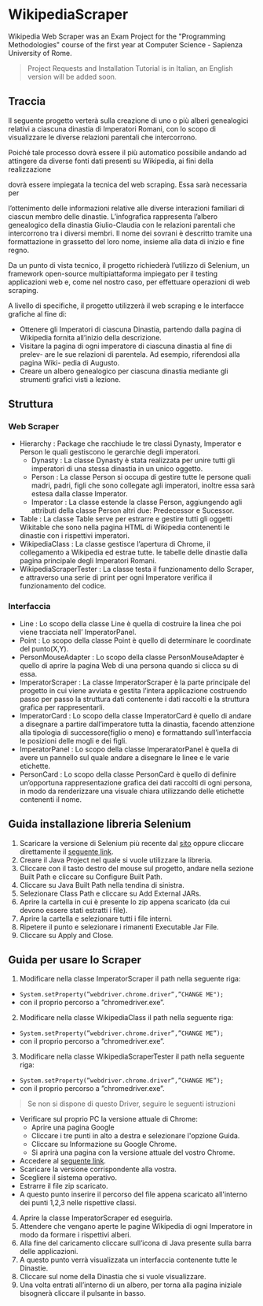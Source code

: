 # WikipediaScraper

Wikipedia Web Scraper was an Exam Project for the "Programming Methodologies" course of the first 
year at Computer Science - Sapienza University of Rome.

> Project Requests and Installation Tutorial is in Italian, an English version will be added soon.

## Traccia

Il seguente progetto verterà sulla creazione di uno o più alberi genealogici relativi a ciascuna dinastia di Imperatori Romani, con lo scopo di visualizzare le diverse relazioni parentali che intercorrono.

Poiché tale processo dovrà essere il più automatico possibile andando ad attingere da diverse fonti dati presenti su Wikipedia, ai fini della realizzazione

dovrà essere impiegata la tecnica del web scraping. Essa sarà necessaria per

l’ottenimento delle informazioni relative alle diverse interazioni familiari di ciascun membro delle dinastie. L’infografica rappresenta l’albero genealogico della dinastia Giulio-Claudia con le relazioni parentali che intercorrono tra i diversi membri. Il nome dei sovrani è descritto tramite una formattazione in grassetto del loro nome, insieme alla data di inizio e fine regno.

Da un punto di vista tecnico, il progetto richiederà l’utilizzo di Selenium, un framework open-source multipiattaforma impiegato per il testing applicazioni web e, come nel nostro caso, per effettuare operazioni di web scraping.

A livello di specifiche, il progetto utilizzerà il web scraping e le interfacce grafiche
al fine di:
- Ottenere gli Imperatori di ciascuna Dinastia, partendo dalla pagina di
Wikipedia fornita all’inizio della descrizione.
- Visitare la pagina di ogni imperatore di ciascuna dinastia al fine di prelev-
are le sue relazioni di parentela. Ad esempio, riferendosi alla pagina Wiki-
pedia di Augusto.
- Creare un albero genealogico per ciascuna dinastia mediante gli strumenti
grafici visti a lezione.

## Struttura
### Web Scraper
- Hierarchy : Package che racchiude le tre classi Dynasty, Imperator e Person le quali gestiscono
le gerarchie degli imperatori.
  -  Dynasty : La classe Dynasty è stata realizzata per unire tutti gli imperatori di una stessa
dinastia in un unico oggetto.
  -  Person : La classe Person si occupa di gestire tutte le persone quali madri, padri, figli che
sono collegate agli imperatori, inoltre essa sarà estesa dalla classe Imperator.
  -  Imperator : La classe estende la classe Person, aggiungendo agli attributi della classe Person
altri due: Predecessor e Sucessor.
- Table : La classe Table serve per estrarre e gestire tutti gli oggetti Wikitable che sono nella
pagina HTML di Wikipedia contenenti le dinastie con i rispettivi imperatori.
- WikipediaClass : La classe gestisce l’apertura di Chrome, il collegamento a Wikipedia ed estrae tutte.
le tabelle delle dinastie dalla pagina principale degli Imperatori Romani.
- WikipediaScraperTester : La classe testa il funzionamento dello Scraper, e attraverso una serie di print per ogni Imperatore verifica il funzionamento del codice.

### Interfaccia
- Line : Lo scopo della classe Line è quella di costruire la linea che poi viene tracciata nell’
ImperatorPanel.
- Point : Lo scopo della classe Point è quello di determinare le coordinate del punto(X,Y).
- PersonMouseAdapter : Lo scopo della classe PersonMouseAdapter è quello di aprire la pagina Web di una persona quando si clicca su di essa.
- ImperatorScraper : La classe ImperatorScraper è la parte principale del progetto in cui viene avviata e gestita l’intera applicazione costruendo passo per passo la struttura dati contenente
i dati raccolti e la struttura grafica per rappresentarli.
- ImperatorCard : Lo scopo della classe ImperatorCard è quello di andare a disegnare a partire
dall’imperatore tutta la dinastia, facendo attenzione alla tipologia di successore(figlio
o meno) e formattando sull’interfaccia le posizioni delle mogli e dei figli.
- ImperatorPanel : Lo scopo della classe ImperaratorPanel è quella di avere un pannello sul quale
andare a disegnare le linee e le varie etichette.
- PersonCard : Lo scopo della classe PersonCard è quello di definire un’opportuna rappresentazione
grafica dei dati raccolti di ogni persona, in modo da renderizzare una visuale chiara
utilizzando delle etichette contenenti il nome.

## Guida installazione libreria Selenium

1. Scaricare la versione di Selenium più recente dal [sito](https://www.selenium.dev/downloads/) 
oppure cliccare direttamente il [seguente link](https://www.google.com/url?sa=D&q=https://selenium-release.storage.googleapis.com/3.141/selenium-java-3.141.59.zip&ust=1667419800000000&usg=AOvVaw0Kwa9J7MYcbiUUwBjM9eJ9&hl=it).
2. Creare il Java Project nel quale si vuole utilizzare la libreria.
3. Cliccare con il tasto destro del mouse sul progetto, andare nella sezione Built Path e cliccare su Configure Built Path.
4. Cliccare su Java Built Path nella tendina di sinistra.
5. Selezionare Class Path e cliccare su Add External JARs.
6. Aprire la cartella in cui è presente lo zip appena scaricato (da cui devono essere stati estratti i file).
7. Aprire la cartella e selezionare tutti i file interni.
8. Ripetere il punto e selezionare i rimanenti Executable Jar File.
9. Cliccare su Apply and Close.
## Guida per usare lo Scraper

1. Modificare nella classe ImperatorScraper il path nella seguente riga:
  - ```System.setProperty(”webdriver.chrome.driver”,”CHANGE ME");```
  - con il proprio percorso a ”chromedriver.exe”.
2. Modificare nella classe WikipediaClass il path nella seguente riga:
  - ```System.setProperty(”webdriver.chrome.driver”,”CHANGE ME”);```
  - con il proprio percorso a ”chromedriver.exe”.
3. Modificare nella classe WikipediaScraperTester il path nella seguente riga:
  - ```System.setProperty(”webdriver.chrome.driver”,”CHANGE ME”);```
  - con il proprio percorso a ”chromedriver.exe”.
> Se non si dispone di questo Driver, seguire le seguenti istruzioni
  - Verificare sul proprio PC la versione attuale di Chrome:
    - Aprire una pagina Google
    - Cliccare i tre punti in alto a destra e selezionare l'opzione Guida.
    - Cliccare su Informazione su Google Chrome.
    - Si aprirà una pagina con la versione attuale del vostro Chrome.
  - Accedere al [seguente link](https://chromedriver.chromium.org/downloads).
  - Scaricare la versione corrispondente alla vostra.
  - Scegliere il sistema operativo.
  - Estrarre il file zip scaricato.
  - A questo punto inserire il percorso del file appena scaricato all'interno dei punti 1,2,3 nelle rispettive classi.
4. Aprire la classe ImperatorScraper ed eseguirla.
5. Attendere che vengano aperte le pagine Wikipedia di ogni Imperatore in modo da formare i rispettivi alberi.
6. Alla fine del caricamento cliccare sull’icona di Java presente sulla barra delle applicazioni.
7. A questo punto verrà visualizzata un interfaccia contenente tutte le Dinastie.
8. Cliccare sul nome della Dinastia che si vuole visualizzare.
9. Una volta entrati all’interno di un albero, per torna alla pagina iniziale bisognerà cliccare il pulsante in basso.
